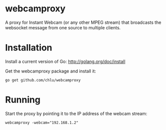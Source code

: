 webcamproxy
===========

A proxy for Instant Webcam (or any other MPEG stream) that broadcasts the websocket message from one source to multiple clients.

# Installation

Install a current version of Go: http://golang.org/doc/install

Get the webcamproxy package and install it:

    go get github.com/chlu/webcamproxy

# Running

Start the proxy by pointing it to the IP address of the webcam stream:

    webcamproxy -webcam="192.168.1.2"
